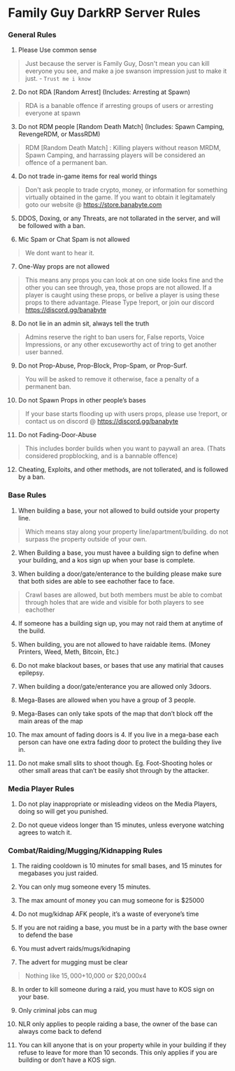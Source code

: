 # Family Guy DarkRP Server Rules

### General Rules
1. Please Use common sense
> Just because the server is Family Guy, Dosn't mean you can kill everyone you see, and make a joe swanson impression just to make it just. - `Trust me i know`

2. Do not RDA [Random Arrest] (Includes: Arresting at Spawn)
> RDA is a banable offence if arresting groups of users or arresting everyone at spawn

3. Do not RDM people [Random Death Match] (Includes: Spawn Camping, RevengeRDM, or MassRDM)
> RDM [Random Death Match] : Killing players without reason
> MRDM, Spawn Camping, and harrassing players will be considered an offence of a permanent ban.

4. Do not trade in-game items for real world things
> Don't ask people to trade crypto, money, or information for something virtually obtained in the game.
> If you want to obtain it legitamately goto our website @ https://store.banabyte.com

5. DDOS, Doxing, or any Threats, are not tollarated in the server, and will be followed with a ban.

6. Mic Spam or Chat Spam is not allowed
> We dont want to hear it.

7. One-Way props are not allowed
> This means any props you can look at on one side looks fine and the other you can see through, yea, those props are not allowed. 
> If a player is caught using these props, or belive a player is using these props to there advantage. Please Type !report, or join our discord https://discord.gg/banabyte

8. Do not lie in an admin sit, always tell the truth
> Admins reserve the right to ban users for, False reports, Voice Impressions, or any other excuseworthy act of tring to get another user banned.

9. Do not Prop-Abuse, Prop-Block, Prop-Spam, or Prop-Surf.
> You will be asked to remove it otherwise, face a penalty of a permanent ban.

10. Do not Spawn Props in other people’s bases
> If your base starts flooding up with users props, please use !report, or contact us on discord @ https://discord.gg/banabyte

11. Do not Fading-Door-Abuse
> This includes border builds when you want to paywall an area. (Thats considered propblocking, and is a bannable offence)

12. Cheating, Exploits, and other methods, are not tollerated, and is followed by a ban.

### Base Rules
1. When building a base, your not allowed to build outside your property line.
> Which means stay along your property line/apartment/building. do not surpass the property outside of your own.

2. When Building a base, you must havee a building sign to define when your building, and a kos sign up when your base is complete.

3. When building a door/gate/enterance to the building please make sure that both sides are able to see eachother face to face.
> Crawl bases are allowed, but both members must be able to combat through holes that are wide and visible for both players to see eachother

4. If someone has a building sign up, you may not raid them at anytime of the build.
 
5. When building, you are not allowed to have raidable items. (Money Printers, Weed, Meth, Bitcoin, Etc.)

6. Do not make blackout bases, or bases that use any matirial that causes epilepsy. 

7. When building a door/gate/enterance you are allowed only 3doors.

8. Mega-Bases are allowed when you have a group of 3 people.

9. Mega-Bases can only take spots of the map that don’t block off the main areas of the map

10. The max amount of fading doors is 4. If you live in a mega-base each person can have one extra fading door to protect the building they live in.

11. Do not make small slits to shoot though. Eg. Foot-Shooting holes or other small areas that can’t be easily shot through by the attacker.


### Media Player Rules

1. Do not play inappropriate or misleading videos on the Media Players, doing so will get you punished.

2. Do not queue videos longer than 15 minutes, unless everyone watching agrees to watch it.

### Combat/Raiding/Mugging/Kidnapping Rules

1. The raiding cooldown is 10 minutes for small bases, and 15 minutes for megabases you just raided.

2. You can only mug someone every 15 minutes.

3. The max amount of money you can mug someone for is $25000

4. Do not mug/kidnap AFK people, it’s a waste of everyone’s time

5. If you are not raiding a base, you must be in a party with the base owner to defend the base

6. You must advert raids/mugs/kidnaping

7. The advert for mugging must be clear
> Nothing like $15,000+$10,000 or $20,000x4

8. In order to kill someone during a raid, you must have to KOS sign on your base.

9. Only criminal jobs can mug
 
10. NLR only applies to people raiding a base, the owner of the base can always come back to defend

11. You can kill anyone that is on your property while in your building if they refuse to leave for more than 10 seconds. This only applies if you are building or don’t have a KOS sign.
